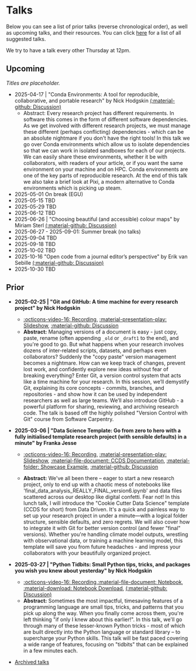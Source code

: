 # Talks

Below you can see a list of prior talks (reverse chronological order), as well as upcoming talks, and their resources. You can click [here](https://github.com/UU-IMAU/python-for-lunch/issues?q=is%3Aissue+is%3Aopen+label%3Atalk-suggestion) for a list of all suggested talks.

We try to have a talk every other Thursday at 12pm.

<!--
When adding new entries to the lists, do so in the following format
```
- YYYY-MM-DD | "TALK_TITLE" by PRESENTER
  - [:octicons-video-16: Recording](link to video), [:material-presentation-play: Slideshow](link to slides), [:material-file-document: Supporting material](github_link to folder on main branch), [:material-github: Discussion](github_link to issue/PR)
  - Abstract: ...
```
or, for upcoming talks,
```
- YYYY-MM-DD | "TALK_TITLE" by PRESENTER [(:material-github: Discussion)](github_link to issue/PR)
  - Abstract: ...
```

-->

## Upcoming

_Titles are placeholder._

- 2025-04-17 | "Conda Environments: A tool for reproducible, collaborative, and portable research" by Nick Hodgskin [(:material-github: Discussion)](https://github.com/UU-IMAU/python-for-lunch/issues/26)
    - Abstract: Every research project has different requirements. In software this comes in the form of different software dependencies. As we get involved with different research projects, we must manage these different (perhaps conflicting) dependencies - which can be an absolute nightmare if you don't have the right tools! In this talk we go over Conda environments which allow us to isolate dependencies so that we can work in isolated sandboxes for each of our projects. We can easily share these environments, whether it be with collaborators, with readers of your article, or if you want the same environment on your machine and on HPC. Conda environments are one of the key parts of reproducible research. At the end of this talk we also take a brief look at Pixi, a modern alternative to Conda environments which is picking up steam.
- 2025-05-01 On break (EGU)
- 2025-05-15 TBD
- 2025-05-29 TBD
- 2025-06-12 TBD
- 2025-06-26 | "Choosing beautiful (and accessible) colour maps" by Miriam Sterl [(:material-github: Discussion)](https://github.com/UU-IMAU/python-for-lunch/issues/12)
- 2025-06-27 - 2025-09-01: Summer break (no talks)
- 2025-09-04 TBD
- 2025-09-18 TBD
- 2025-10-02 TBD
- 2025-10-16 "Open code from a journal editor’s perspective" by Erik van Sebille [(:material-github: Discussion)](https://github.com/UU-IMAU/python-for-lunch/issues/18)
- 2025-10-30 TBD

## Prior

- **2025-02-25 | "Git and GitHub: A time machine for every research project" by Nick Hodgskin**

    - [:octicons-video-16: Recording](https://youtu.be/QfojYVT01t0), [:material-presentation-play: Slideshow](./assets/20250220%20-%20Git%20and%20GitHub/index.html), [:material-github: Discussion](https://github.com/UU-IMAU/python-for-lunch/issues/11)
    - **Abstract:** Managing versions of a document is easy - just copy, paste, rename (often appending `_old` or `_draft1` to the end), and you're good to go. But what happens when your research involves dozens of inter-related scripts, datasets, and perhaps even collaborators? Suddenly the "copy paste" version management becomes a nightmare. How can we keep track of changes, prevent lost work, and confidently explore new ideas without fear of breaking everything? Enter Git, a version control system that acts like a time machine for your research. In this session, we’ll demystify Git, explaining its core concepts - commits, branches, and repositories - and show how it can be used by independent researchers as well as large teams. We’ll also introduce GitHub - a powerful platform for sharing, reviewing, and archiving research code. The talk is based off the highly polished "Version Control with Git" course from Software Carpentry.

- **2025-03-06 | "Data Science Template: Go from zero to hero with a fully initialised template research project (with sensible defaults) in a minute" by Franka Jesse**

    - [:octicons-video-16: Recording](https://youtu.be/Og9Wrppp_yg), [:material-presentation-play: Slideshow](./assets/20250306%20-%20CCDS/DataScienceTemplate-6March25.pdf), [:material-file-document: CCDS Documentation](https://cookiecutter-data-science.drivendata.org/), [:material-folder: Showcase Example](https://github.com/UU-IMAU/python-for-lunch/blob/main/docs/talks/assets/20250306%20-%20CCDS/project_icesheetmelt), [:material-github: Discussion](https://github.com/UU-IMAU/python-for-lunch/issues/13)

    - **Abstract:** We've all been there – eager to start a new research project, only to end up with a chaotic mess of notebooks like 'final_data_analysis_REALLY_FINAL_version6.ipynb' and data files scattered across our desktop like digital confetti. Fear not! In this lunch talk, I will introduce the "Cookie Cutter Data Science" template (CCDS for short) from Data Driven. It's a quick and painless way to set up your research project in under a minute—with a logical folder structure, sensible defaults, and zero regrets. We will also cover how to integrate it with Git for better version control (and fewer "final" versions). Whether you're handling climate model outputs, wrestling with observational data, or training a machine learning model, this template will save you from future headaches - and impress your collaborators with your beautifully organized project.

- **2025-03-27 | "Python Tidbits: Small Python tips, tricks, and packages you wish you knew about yesterday" by Nick Hodgskin**

    - [:octicons-video-16: Recording](https://youtu.be/X-F0fFFW-wo),[:material-file-document: Notebook](docs/talks/python-tidbits.ipynb), [:material-download: Notebook Download](https://github.com/UU-IMAU/python-for-lunch/blob/main/docs/talks/python-tidbits.ipynb), [(:material-github: Discussion)](https://github.com/UU-IMAU/python-for-lunch/issues/21)
    - **Abstract:** Sometimes the most impactful, timesaving features of a programming language are small tips, tricks, and patterns that you pick up along the way. When you finally come across them, you're left thinking "if only I knew about this earlier!". In this talk, we'll go through many of these lesser-known Python tricks - most of which are built directly into the Python language or standard library – to supercharge your Python skills. This talk will be fast paced covering a wide range of features, focusing on "tidbits" that can be explained in a few minutes each.

- [Archived talks](https://github.com/UU-IMAU/Python-for-lunch-Notebooks/blob/main/archived)
